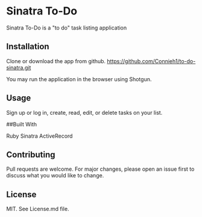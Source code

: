
# Sinatra To-Do

Sinatra To-Do is a "to do" task listing application

## Installation
Clone or download the app from github.
https://github.com/Connieh1/to-do-sinatra.git

You may run the application in the browser using Shotgun.


## Usage

Sign up or log in, create, read, edit, or delete tasks on your list.

##Built With

Ruby
Sinatra
ActiveRecord


## Contributing
Pull requests are welcome. For major changes, please open an issue first to discuss what you would like to change.

## License
MIT. See License.md file.
